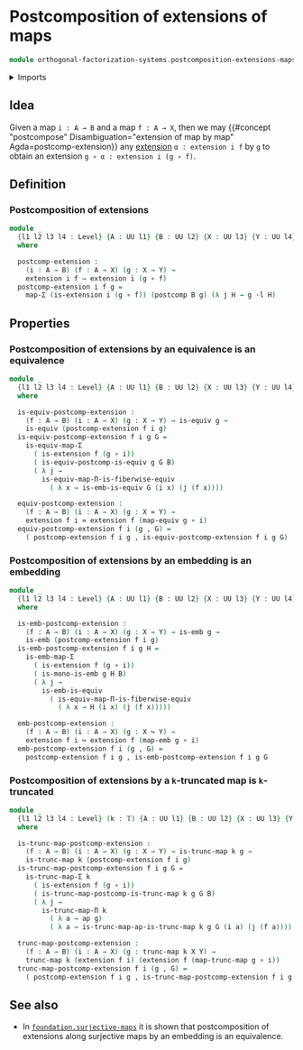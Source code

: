 # Postcomposition of extensions of maps

```agda
module orthogonal-factorization-systems.postcomposition-extensions-maps where
```

<details><summary>Imports</summary>

```agda
open import foundation.action-on-identifications-dependent-functions
open import foundation.action-on-identifications-functions
open import foundation.contractible-types
open import foundation.dependent-pair-types
open import foundation.embeddings
open import foundation.equivalences
open import foundation.function-types
open import foundation.functoriality-dependent-function-types
open import foundation.functoriality-dependent-pair-types
open import foundation.functoriality-function-types
open import foundation.fundamental-theorem-of-identity-types
open import foundation.homotopies
open import foundation.homotopy-induction
open import foundation.identity-types
open import foundation.monomorphisms
open import foundation.postcomposition-functions
open import foundation.propositions
open import foundation.sets
open import foundation.structure-identity-principle
open import foundation.transport-along-identifications
open import foundation.truncated-maps
open import foundation.truncated-types
open import foundation.truncation-levels
open import foundation.type-arithmetic-dependent-pair-types
open import foundation.universe-levels
open import foundation.whiskering-homotopies-composition

open import foundation-core.torsorial-type-families

open import orthogonal-factorization-systems.extensions-maps
```

</details>

## Idea

Given a map `i : A → B` and a map `f : A → X`, then we may
{{#concept "postcompose" Disambiguation="extension of map by map" Agda=postcomp-extension}}
any [extension](orthogonal-factorization-systems.extensions-maps.md)
`α : extension i f` by `g` to obtain an extension `g ∘ α : extension i (g ∘ f)`.

## Definition

### Postcomposition of extensions

```agda
module _
  {l1 l2 l3 l4 : Level} {A : UU l1} {B : UU l2} {X : UU l3} {Y : UU l4}
  where

  postcomp-extension :
    (i : A → B) (f : A → X) (g : X → Y) →
    extension i f → extension i (g ∘ f)
  postcomp-extension i f g =
    map-Σ (is-extension i (g ∘ f)) (postcomp B g) (λ j H → g ·l H)
```

## Properties

### Postcomposition of extensions by an equivalence is an equivalence

```agda
module _
  {l1 l2 l3 l4 : Level} {A : UU l1} {B : UU l2} {X : UU l3} {Y : UU l4}
  where

  is-equiv-postcomp-extension :
    (f : A → B) (i : A → X) (g : X → Y) → is-equiv g →
    is-equiv (postcomp-extension f i g)
  is-equiv-postcomp-extension f i g G =
    is-equiv-map-Σ
      ( is-extension f (g ∘ i))
      ( is-equiv-postcomp-is-equiv g G B)
      ( λ j →
        is-equiv-map-Π-is-fiberwise-equiv
          ( λ x → is-emb-is-equiv G (i x) (j (f x))))

  equiv-postcomp-extension :
    (f : A → B) (i : A → X) (g : X ≃ Y) →
    extension f i ≃ extension f (map-equiv g ∘ i)
  equiv-postcomp-extension f i (g , G) =
    ( postcomp-extension f i g , is-equiv-postcomp-extension f i g G)
```

### Postcomposition of extensions by an embedding is an embedding

```agda
module _
  {l1 l2 l3 l4 : Level} {A : UU l1} {B : UU l2} {X : UU l3} {Y : UU l4}
  where

  is-emb-postcomp-extension :
    (f : A → B) (i : A → X) (g : X → Y) → is-emb g →
    is-emb (postcomp-extension f i g)
  is-emb-postcomp-extension f i g H =
    is-emb-map-Σ
      ( is-extension f (g ∘ i))
      ( is-mono-is-emb g H B)
      ( λ j →
        is-emb-is-equiv
          ( is-equiv-map-Π-is-fiberwise-equiv
            ( λ x → H (i x) (j (f x)))))

  emb-postcomp-extension :
    (f : A → B) (i : A → X) (g : X ↪ Y) →
    extension f i ↪ extension f (map-emb g ∘ i)
  emb-postcomp-extension f i (g , G) =
    postcomp-extension f i g , is-emb-postcomp-extension f i g G
```

### Postcomposition of extensions by a `k`-truncated map is `k`-truncated

```agda
module _
  {l1 l2 l3 l4 : Level} (k : 𝕋) {A : UU l1} {B : UU l2} {X : UU l3} {Y : UU l4}
  where

  is-trunc-map-postcomp-extension :
    (f : A → B) (i : A → X) (g : X → Y) → is-trunc-map k g →
    is-trunc-map k (postcomp-extension f i g)
  is-trunc-map-postcomp-extension f i g G =
    is-trunc-map-Σ k
      ( is-extension f (g ∘ i))
      ( is-trunc-map-postcomp-is-trunc-map k g G B)
      ( λ j →
        is-trunc-map-Π k
          ( λ a → ap g)
          ( λ a → is-trunc-map-ap-is-trunc-map k g G (i a) (j (f a))))

  trunc-map-postcomp-extension :
    (f : A → B) (i : A → X) (g : trunc-map k X Y) →
    trunc-map k (extension f i) (extension f (map-trunc-map g ∘ i))
  trunc-map-postcomp-extension f i (g , G) =
    ( postcomp-extension f i g , is-trunc-map-postcomp-extension f i g G)
```

## See also

- In [`foundation.surjective-maps`](foundation.surjective-maps.md) it is shown
  that postcomposition of extensions along surjective maps by an embedding is an
  equivalence.
